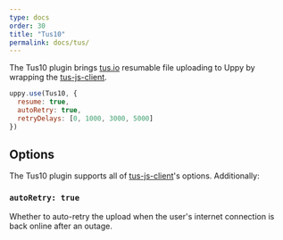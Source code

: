 ```yaml
---
type: docs
order: 30
title: "Tus10"
permalink: docs/tus/
---
```


The Tus10 plugin brings [tus.io](http://tus.io) resumable file uploading to Uppy by wrapping the [tus-js-client][].

```js
uppy.use(Tus10, {
  resume: true,
  autoRetry: true,
  retryDelays: [0, 1000, 3000, 5000]
})
```

## Options

The Tus10 plugin supports all of [tus-js-client][]'s options.
Additionally:

### `autoRetry: true`

Whether to auto-retry the upload when the user's internet connection is back online after an outage.

[tus-js-client]: https://github.com/tus/tus-js-client
